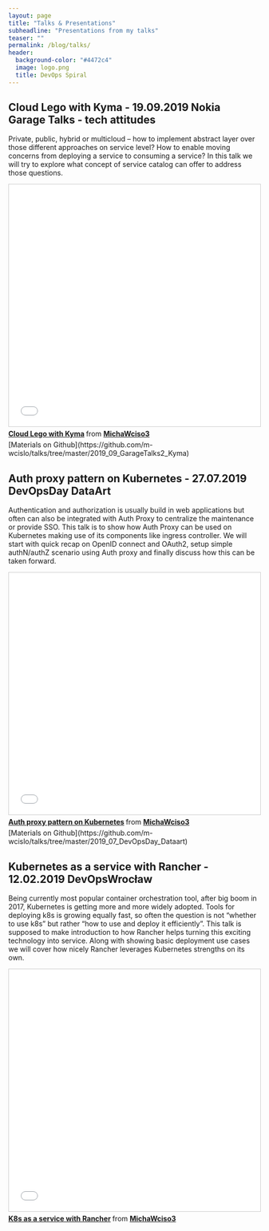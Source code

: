 ```yaml
---
layout: page
title: "Talks & Presentations"
subheadline: "Presentations from my talks"
teaser: ""
permalink: /blog/talks/
header:
  background-color: "#4472c4"
  image: logo.png
  title: DevOps Spiral
---
```

## Cloud Lego with Kyma - 19.09.2019 Nokia Garage Talks - tech attitudes

Private, public, hybrid or multicloud – how to implement abstract layer over those different approaches on service level? How to enable moving concerns from deploying a service to consuming a service? In this talk we will try to explore what concept of service catalog can offer to address those questions.


<div class="flex-video">
        <iframe src="//www.slideshare.net/slideshow/embed_code/key/62wSZlcThK0Nz" width="595" height="485" frameborder="0" marginwidth="0" marginheight="0" scrolling="no" style="border:1px solid #CCC; border-width:1px; margin-bottom:5px; max-width: 100%;" allowfullscreen> </iframe> <div style="margin-bottom:5px"> <strong> <a href="//www.slideshare.net/MichaWciso3/cloud-lego-with-kyma" title="Cloud Lego with Kyma" target="_blank">Cloud Lego with Kyma</a> </strong> from <strong><a href="https://www.slideshare.net/MichaWciso3" target="_blank">MichaWciso3</a></strong> </div>
</div>
[Materials on Github](https://github.com/m-wcislo/talks/tree/master/2019_09_GarageTalks2_Kyma)

## Auth proxy pattern on Kubernetes - 27.07.2019 DevOpsDay DataArt

Authentication and authorization is usually build in web applications but often can also be integrated with Auth Proxy to centralize the maintenance or provide SSO. This talk is to show how Auth Proxy can be used on Kubernetes making use of its components like ingress controller. We will start with quick recap on OpenID connect and OAuth2, setup simple authN/authZ scenario using Auth proxy and finally discuss how this can be taken forward.

<div class="flex-video">
<iframe src="//www.slideshare.net/slideshow/embed_code/key/vLN6RPUDLl9I7X" width="595" height="485" frameborder="0" marginwidth="0" marginheight="0" scrolling="no" style="border:1px solid #CCC; border-width:1px; margin-bottom:5px; max-width: 100%;" allowfullscreen> </iframe> <div style="margin-bottom:5px"> <strong> <a href="//www.slideshare.net/MichaWciso3/auth-proxy-pattern-on-kubernetes" title="Auth proxy pattern on Kubernetes" target="_blank">Auth proxy pattern on Kubernetes</a> </strong> from <strong><a href="https://www.slideshare.net/MichaWciso3" target="_blank">MichaWciso3</a></strong> </div>
</div>
[Materials on Github](https://github.com/m-wcislo/talks/tree/master/2019_07_DevOpsDay_Dataart)

## Kubernetes as a service with Rancher - 12.02.2019 DevOpsWrocław

Being currently most popular container orchestration tool, after big boom in 2017, Kubernetes is getting more and more widely adopted. Tools for deploying k8s is growing equally fast, so often the question is not “whether to use k8s” but rather “how to use and deploy it efficiently”. This talk is supposed to make introduction to how Rancher helps turning this exciting technology into service. Along with showing basic deployment use cases we will cover how nicely Rancher leverages Kubernetes strengths on its own.

<div class="flex-video">
<iframe src="//www.slideshare.net/slideshow/embed_code/key/FJqZPz7jZRMEWd" width="595" height="485" frameborder="0" marginwidth="0" marginheight="0" scrolling="no" style="border:1px solid #CCC; border-width:1px; margin-bottom:5px; max-width: 100%;" allowfullscreen> </iframe> <div style="margin-bottom:5px"> <strong> <a href="//www.slideshare.net/MichaWciso3/k8s-as-a-service-with-rancher" title="K8s as a service with Rancher" target="_blank">K8s as a service with Rancher</a> </strong> from <strong><a href="https://www.slideshare.net/MichaWciso3" target="_blank">MichaWciso3</a></strong> </div>
</div>